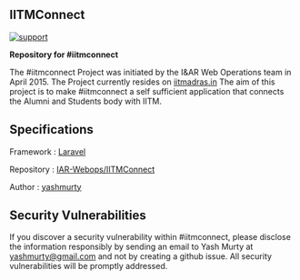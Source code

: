 ## IITMConnect

[![support](https://baikal.io/badges/yashmurty/iitmconnect)](https://baikal.io/yashmurty/iitmconnect)

**Repository for #iitmconnect**

The #iitmconnect Project was initiated by the I&AR Web Operations team in April 2015.
The Project currently resides on [iitmadras.in](http://iitmadras.in)
The aim of this project is to make #iitmconnect a self sufficient application that connects the Alumni and Students body with IITM.

## Specifications

Framework : [Laravel](http://laravel.com/docs)

Repository : [IAR-Webops/IITMConnect](https://github.com/IAR-Webops/IITMConnect)

Author : [yashmurty](http://yashmurty.com/)

## Security Vulnerabilities

If you discover a security vulnerability within #iitmconnect, please disclose the information responsibly by sending an email to Yash Murty at yashmurty@gmail.com and not by creating a github issue. All security vulnerabilities will be promptly addressed.
